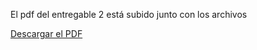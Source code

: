 El pdf del entregable 2 está subido junto con los archivos

[Descargar el PDF](./Entregable%202%20-%20Implementación%20de%20aplicativo%20móvil%20de%20Domino’s%20en%20Figma.pdf)

